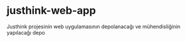 # justhink-web-app
Justhink projesinin web uygulamasının depolanacağı ve mühendisliğinin yapılacağı depo
